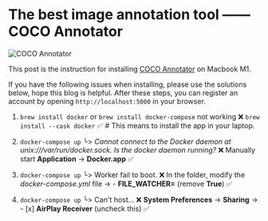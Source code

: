 # The best image annotation tool —— COCO Annotator

![COCO Annotator](https://camo.githubusercontent.com/69ce7a40db8bdee3e2a292950b5d84cd3f60cc8ac32bdce3316e40ca4130a71d/68747470733a2f2f692e696d6775722e636f6d2f414137496462512e706e67)

This post is the instruction for installing [COCO Annotator](https://github.com/jsbroks/coco-annotator) on Macbook M1.

If you have the following issues when installing, please use the solutions below, hope this blog is helpful. After these steps, you can register an account by opening `http://localhost:5000` in your browser.

1. `brew install docker` or `brew install docker-compose` not working ❌
   `brew install --cask docker` ✅ # This means to install the app in your laptop.

2. `docker-compose up` 
        └> _Cannot connect to the Docker daemon at unix:///var/run/docker.sock. Is the docker daemon running?_ ❌
    Manually start **Application** -> **Docker.app** ✅  
    
3. `docker-compose up` 
        └> Worker fail to boot. ❌
    In the folder, modify the _docker-compose.yml_ file -> - **FILE_WATCHER=**  (remove **True**) ✅
    
4. `docker-compose up` 
        └> Can't host... ❌
    **System Preferences** -> **Sharing** ->  - [x] **AirPlay Receiver** (uncheck this) ✅
    
    


<!-- Updated on Aug 1, 2022 -->
